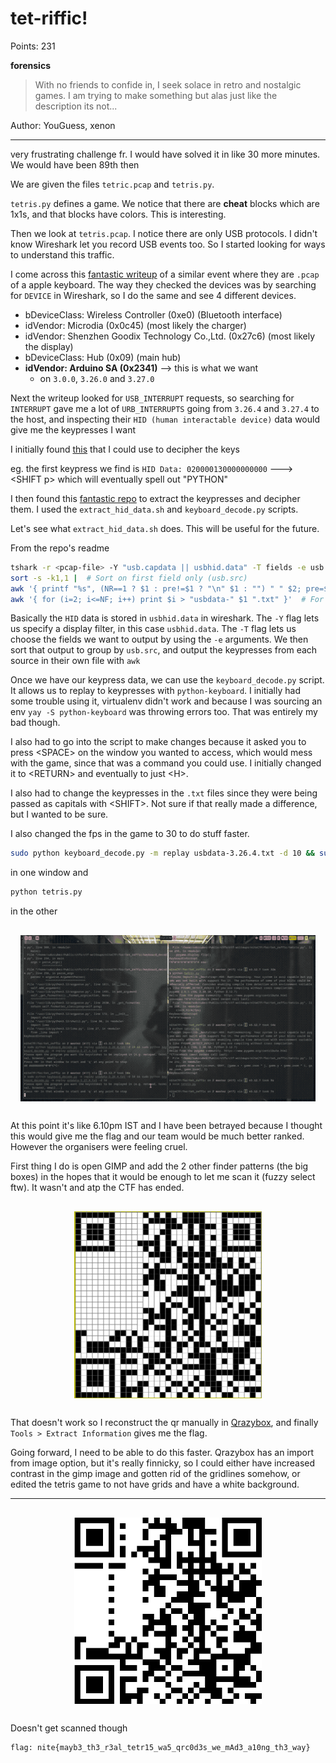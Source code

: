 # tet-riffic!

Points: 231

__forensics__

> With no friends to confide in, I seek solace in retro and nostalgic games. I am trying to make something but alas just like the description its not...

Author: YouGuess, xenon

---

very frustrating challenge fr. I would have solved it in like 30 more minutes. We would have been 89th then

We are given the files `tetric.pcap` and `tetris.py`. 

`tetris.py` defines a game. We notice that there are __cheat__ blocks which are 1x1s, and that
blocks have colors. This is interesting.

Then we look at `tetris.pcap`. I notice there are only USB protocols. I didn't know Wireshark let you record USB events too. So I started looking for ways to understand this traffic.

I come across this [fantastic writeup](https://naykisec.github.io/USB-Keyboard-packet-capture-analysis/) of a similar event where they are `.pcap` of a apple keyboard. The way they checked the devices was by searching for `DEVICE` in Wireshark, so I do the same and see 4 different devices. 
- bDeviceClass: Wireless Controller (0xe0) (Bluetooth interface)
- idVendor: Microdia (0x0c45) (most likely the charger)
- idVendor: Shenzhen Goodix Technology Co.,Ltd. (0x27c6) (most likely the display)
- bDeviceClass: Hub (0x09) (main hub)
- **idVendor: Arduino SA (0x2341)** --> this is what we want
    - on `3.0.0`, `3.26.0` and `3.27.0`

Next the writeup looked for `USB_INTERRUPT` requests, so searching for `INTERRUPT` gave me a lot of `URB_INTERRUPTS` going from `3.26.4` and `3.27.4` to the host, and inspecting their `HID (human interactable device)` data would give me the keypresses I want

I initially found [this](https://github.com/j-marz/usb_hid_hex_to_keys/blob/master/usb_hid_keys) that I could use to decipher the keys

eg. the first keypress we find is 
`HID Data: 020000130000000000` ---> \<SHIFT p\> which will eventually spell out "PYTHON"

I then found this [fantastic repo](https://github.com/Nissen96/USB-HID-decoders) to extract the keypresses and decipher them. I used the `extract_hid_data.sh` and `keyboard_decode.py` scripts.

Let's see what `extract_hid_data.sh` does. This will be useful for the future.

From the repo's readme
```sh
tshark -r <pcap-file> -Y "usb.capdata || usbhid.data" -T fields -e usb.src -e usb.capdata -e usbhid.data |  # Extract usb.src, usb.capdata, and usbhid.data from all packets with HID data
sort -s -k1,1 |  # Sort on first field only (usb.src)
awk '{ printf "%s", (NR==1 ? $1 : pre!=$1 ? "\n" $1 : "") " " $2; pre=$1 }' |  # Group data by usb.src
awk '{ for (i=2; i<=NF; i++) print $i > "usbdata-" $1 ".txt" }'  # For each group, store data in usbdata-<usb.src>.txt
```

Basically the `HID` data is stored in `usbhid.data` in wireshark. The `-Y` flag lets us specify a display filter, in this case `usbhid.data`. The `-T` flag lets us choose the fields we want to output by using the `-e` arguments. We then sort that output to group by `usb.src`, and output the keypresses from each source in their own file with `awk` 

Once we have our keypress data, we can use the `keyboard_decode.py` script. It allows us to replay to keypresses with `python-keyboard`. I initially had some trouble using it, virtualenv didn't work and because I was sourcing an env `yay -S python-keyboard` was throwing errors too. That was entirely my bad though.

I also had to go into the script to make changes because it asked you to press \<SPACE\> on the window you wanted to access, which would mess with the game, since that was a command you could use. I initially changed it to \<RETURN\> and eventually to just \<H\>. 

I also had to change the keypresses in the `.txt` files since they were being passed as capitals with \<SHIFT>. Not sure if that really made a difference, but I wanted to be sure.

I also changed the fps in the game to 30 to do stuff faster.

```bash
sudo python keyboard_decode.py -m replay usbdata-3.26.4.txt -d 10 && sudo python keyboard_decode.py -m replay usbdata-3.27.4.txt -d 10
``` 

in one window and 

```sh
python tetris.py
```

in the other

<div style="display:flex;align-items:center;justify-content:center;padding:1rem"><img src="./tetris.gif" width="600"/></div>

At this point it's like 6.10pm IST and I have been betrayed because I thought this would give me the flag and our team would be much better ranked. However the organisers were feeling cruel. 

First thing I do is open GIMP and add the 2 other finder patterns (the big boxes) in the hopes that it would be enough to let me scan it (fuzzy select ftw). It wasn't and atp the CTF has ended. 

<div style="display:flex;align-items:center;justify-content:center;padding:1rem"><img src="./gimp_edit.png" width="300"/></div>

That doesn't work so I reconstruct the qr manually in [Qrazybox](https://merri.cx/qrazybox/), and finally `Tools > Extract Information` gives me the flag. 

Going forward, I need to be able to do this faster. Qrazybox has an import from image option, but it's really finnicky, so I could either have increased contrast in the gimp image and gotten rid of the gridlines somehow, or edited the tetris game to not have grids and have a white background. 

---

<div style="display:flex;align-items:center;justify-content:center;padding:1rem"><img src="./qrazybox.png" width="300"/></div>

Doesn't get scanned though

```
flag: nite{mayb3_th3_r3al_tetr15_wa5_qrc0d3s_we_mAd3_a10ng_th3_way}
```

